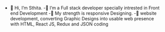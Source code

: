 - 👋 Hi, I’m Sthita.
-🌱 I’m a Full stack developer specially intrested in Front end Development
-💪 My strength is responsive Designing.
-🔨 website development, converting Graphic Designs into usable web presence with HTML, React JS, Redux and JSON coding
